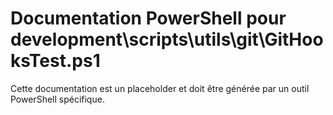 # Documentation PowerShell pour development\scripts\utils\git\GitHooksTest.ps1

Cette documentation est un placeholder et doit être générée par un outil PowerShell spécifique.
